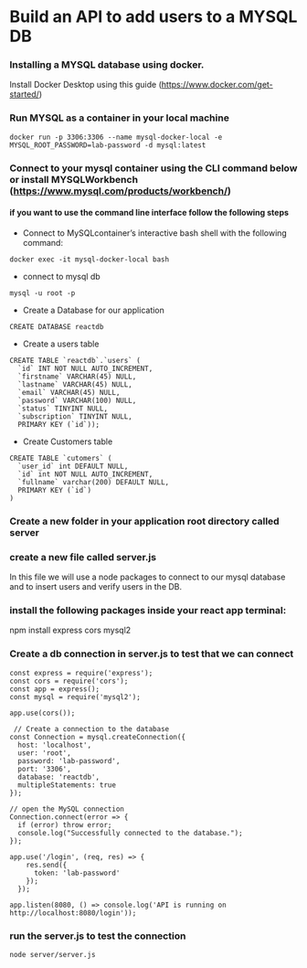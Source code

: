 # Build an API to add users to a MYSQL DB 
### Installing a MYSQL database using docker.
Install Docker Desktop using this guide (https://www.docker.com/get-started/) 
### Run MYSQL as a container in your local machine
```
docker run -p 3306:3306 --name mysql-docker-local -e MYSQL_ROOT_PASSWORD=lab-password -d mysql:latest
```
### Connect to your mysql container using the CLI command below or install MYSQLWorkbench (https://www.mysql.com/products/workbench/)
#### if you want to use the command line interface follow the following steps 
- Connect to MySQLcontainer’s interactive bash shell with the following command:
```
docker exec -it mysql-docker-local bash
```
- connect to mysql db
```
mysql -u root -p 
```
- Create a Database for our application
```
CREATE DATABASE reactdb
```
- Create a users table 
```
CREATE TABLE `reactdb`.`users` (
  `id` INT NOT NULL AUTO_INCREMENT,
  `firstname` VARCHAR(45) NULL,
  `lastname` VARCHAR(45) NULL,
  `email` VARCHAR(45) NULL,
  `password` VARCHAR(100) NULL,
  `status` TINYINT NULL,
  `subscription` TINYINT NULL,
  PRIMARY KEY (`id`));

```
- Create Customers table
```
CREATE TABLE `cutomers` (
  `user_id` int DEFAULT NULL,
  `id` int NOT NULL AUTO_INCREMENT,
  `fullname` varchar(200) DEFAULT NULL,
  PRIMARY KEY (`id`)
) 
```
### Create a new folder in your application root directory called server
### create a new file called server.js 
In this file we will use a node packages to connect to our mysql database and to insert users and verify users in the DB.
### install the following packages inside your react app terminal:
npm install express cors mysql2 
### Create a db connection in server.js to test that we can connect

```
const express = require('express');
const cors = require('cors');
const app = express();
const mysql = require('mysql2');

app.use(cors());

 // Create a connection to the database
const Connection = mysql.createConnection({
  host: 'localhost',
  user: 'root',
  password: 'lab-password',
  port: '3306',
  database: 'reactdb',
  multipleStatements: true
});

// open the MySQL connection
Connection.connect(error => {
  if (error) throw error;
  console.log("Successfully connected to the database.");
});

app.use('/login', (req, res) => {
    res.send({
      token: 'lab-password'
    });
  });

app.listen(8080, () => console.log('API is running on http://localhost:8080/login'));
```
### run the server.js to test the connection 
```
node server/server.js 
```